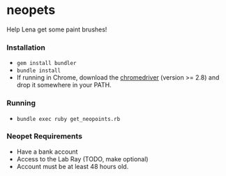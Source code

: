 neopets
=======
Help Lena get some paint brushes!

### Installation
* `gem install bundler`
* `bundle install`
* If running in Chrome, download the [chromedriver](http://chromedriver.storage.googleapis.com/index.html) (version >= 2.8) and drop it somewhere in your PATH.

### Running
* `bundle exec ruby get_neopoints.rb`

### Neopet Requirements
* Have a bank account
* Access to the Lab Ray (TODO, make optional)
* Account must be at least 48 hours old.
